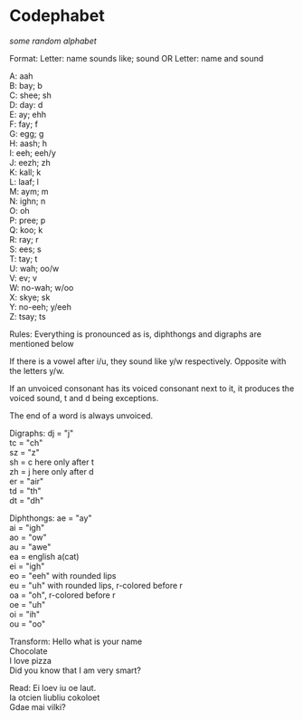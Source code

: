 # Codephabet
*some random alphabet*

Format:
Letter: name sounds like; sound
OR
Letter: name and sound

A: aah  
B: bay; b  
C: shee; sh  
D: day: d  
E: ay; ehh  
F: fay; f  
G: egg; g  
H: aash; h  
I: eeh; eeh/y  
J: eezh; zh  
K: kall; k  
L: laaf; l  
M: aym; m  
N: ighn; n  
O: oh  
P: pree; p  
Q: koo; k  
R: ray; r  
S: ees; s  
T: tay; t  
U: wah; oo/w  
V: ev; v  
W: no-wah; w/oo  
X: skye; sk  
Y: no-eeh; y/eeh  
Z: tsay; ts  

Rules:
Everything is pronounced as is, diphthongs and digraphs are mentioned below

If there is a vowel after i/u, they sound like y/w respectively.
Opposite with the letters y/w.

If an unvoiced consonant has its voiced consonant next to it, it produces the voiced sound, t and d being exceptions.

The end of a word is always unvoiced.

Digraphs:
dj = "j"  
tc = "ch"  
sz = "z"  
sh = c here only after t  
zh = j here only after d  
er = "air"  
td = "th"  
dt = "dh"  

Diphthongs:
ae = "ay"  
ai = "igh"  
ao = "ow"  
au = "awe"  
ea = english a(cat)  
ei = "igh"  
eo = "eeh" with rounded lips   
eu = "uh" with rounded lips, r-colored before r  
oa = "oh", r-colored before r  
oe = "uh"  
oi = "ih"  
ou = "oo"  

Transform:
Hello what is your name  
Chocolate  
I love pizza  
Did you know that I am very smart?  

Read:
Ei loev iu oe laut.  
Ia otcien liubliu cokoloet  
Gdae mai vilki?  
